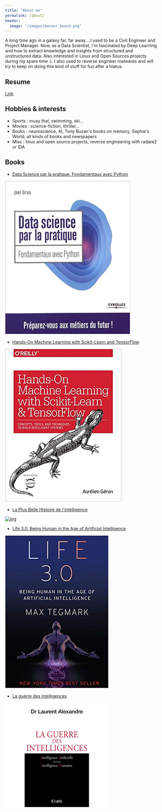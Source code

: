 ```yaml
---
title: "About me"
permalink: /about/
header:
  image: "/images/banner_beach.png"
---
```


A long time ago in a galaxy far, far away....I used to be a Civil Engineer and Project Manager. Now, as a Data Scientist, i'm fascinated by Deep Learning and how to extract knowledge and insights from structured and unstructured data. Also interested in Linux and Open Sources projects during my spare time :). I also used to reverse engineer malwares and will try to keep on doing this kind of stuff for fun after a hiatus.

## Resume
[Link](https://github.com/obrunet/Degrees_qualifications_and_resume/blob/master/Resume.pdf)

## Hobbies & interests
* Sports : muay thai, swimming, ski...
* Movies : science-fiction, thriller...
* Books : neuroscience, AI, Tony Buzan's books on memory, Sophie's World, all kinds of books and newspapers 
* Misc : linux and open source projects, reverse engineering with radare2 or IDA


## Books 

* [Data Science par la pratique: Fondamentaux avec Python](https://www.amazon.fr/Data-Science-par-pratique-Fondamentaux/dp/2212118686)


![jpg](/images/books/ds_pratique_book_.jpg)

* [Hands-On Machine Learning with Scikit-Learn and TensorFlow](https://www.amazon.fr/Hands-Machine-Learning-Scikit-Learn-TensorFlow/dp/1491962291)


![jpg](/images/books/hands_on_book.jpg)

* [La Plus Belle Histoire de l'intelligence](https://livre.fnac.com/a12534044/Stanislas-Dehaene-La-Plus-Belle-Histoire-de-l-intelligence)


![jpg](/images/books/La-Plus-Belle-Histoire-de-l-intelligence.jpg)

* [Life 3.0: Being Human in the Age of Artificial Intelligence](https://www.amazon.com/Life-3-0-Being-Artificial-Intelligence/dp/1101946598)


![jpg](/images/books/life_3.0_book.jpg)

* [La guerre des intelligences](https://livre.fnac.com/a10637897/Laurent-Alexandre-La-guerre-des-intelligences)


![jpg](/images/books/La-guerre-des-intelligences.jpg)